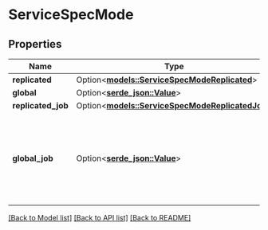 # ServiceSpecMode

## Properties

Name | Type | Description | Notes
------------ | ------------- | ------------- | -------------
**replicated** | Option<[**models::ServiceSpecModeReplicated**](ServiceSpec_Mode_Replicated.md)> |  | [optional]
**global** | Option<[**serde_json::Value**](.md)> |  | [optional]
**replicated_job** | Option<[**models::ServiceSpecModeReplicatedJob**](ServiceSpec_Mode_ReplicatedJob.md)> |  | [optional]
**global_job** | Option<[**serde_json::Value**](.md)> | The mode used for services which run a task to the completed state on each valid node.  | [optional]

[[Back to Model list]](../README.md#documentation-for-models) [[Back to API list]](../README.md#documentation-for-api-endpoints) [[Back to README]](../README.md)


